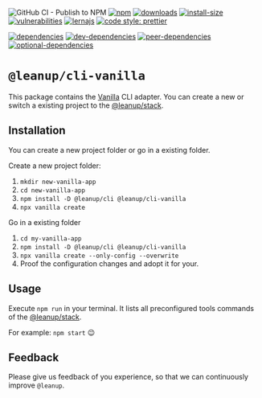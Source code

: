 ![GitHub CI - Publish to NPM](https://github.com/leanupjs/leanup/workflows/GitHub%20CI%20-%20Publish%20to%20NPM/badge.svg)
[![npm][npm]][npm-url]
[![downloads][downloads]][downloads-url]
[![install-size][install-size]][install-size-url]
[![vulnerabilities][vulnerabilities]][vulnerabilities-url]
[![lernajs][lernajs]][lernajs-url]
[![code style: prettier](https://img.shields.io/badge/code_style-prettier-ff69b4.svg)](https://github.com/prettier/prettier)

[![dependencies][dependencies]][dependencies-url]
[![dev-dependencies][dev-dependencies]][dev-dependencies-url]
[![peer-dependencies][peer-dependencies]][peer-dependencies-url]
[![optional-dependencies][optional-dependencies]][optional-dependencies-url]

[npm]: https://img.shields.io/npm/v/@leanup/cli-vanilla
[npm-url]: https://www.npmjs.com/package/@leanup/cli-vanilla
[dependencies]: https://status.david-dm.org/gh/leanupjs/leanup.svg?path=packages/cli/frameworks/vanilla&ref=release/1.2
[dependencies-url]: https://david-dm.org/leanupjs/leanup?path=packages/cli/frameworks/vanilla&ref=release/1.2
[dev-dependencies]: https://status.david-dm.org/gh/leanupjs/leanup.svg?path=packages/cli/frameworks/vanilla&ref=release/1.2&type=dev
[dev-dependencies-url]: https://david-dm.org/leanupjs/leanup?path=packages/cli/frameworks/vanilla&ref=release/1.2&type=dev
[peer-dependencies]: https://status.david-dm.org/gh/leanupjs/leanup.svg?path=packages/cli/frameworks/vanilla&ref=release/1.2&type=peer
[peer-dependencies-url]: https://david-dm.org/leanupjs/leanup?path=packages/cli/frameworks/vanilla&ref=release/1.2&type=peer
[optional-dependencies]: https://status.david-dm.org/gh/leanupjs/leanup.svg?path=packages/cli/frameworks/vanilla&ref=release/1.2&type=optional
[optional-dependencies-url]: https://david-dm.org/leanupjs/leanup?path=packages/cli/frameworks/vanilla&ref=release/1.2&type=optional
[vulnerabilities]: https://img.shields.io/snyk/vulnerabilities/npm/@leanup/cli-vanilla
[vulnerabilities-url]: https://snyk.io/test/npm/@leanup/cli-vanilla
[downloads]: https://img.shields.io/npm/dt/@leanup/cli-vanilla
[downloads-url]: https://npmcharts.com/compare/@leanup/cli-vanilla?minimal=true
[install-size]: https://packagephobia.now.sh/badge?p=@leanup/cli-vanilla@next
[install-size-url]: https://packagephobia.now.sh/result?p=@leanup/cli-vanilla@next
[lernajs]: https://img.shields.io/badge/managed%20with-lerna-blueviolet
[lernajs-url]: https://lerna.js.org
[@leanup/cli]: https://www.npmjs.com/package/@leanup/cli

# `@leanup/cli-vanilla`

This package contains the [Vanilla](http://vanilla-js.com/) CLI adapter. You can create a new or switch a existing project to the [@leanup/stack](https://www.npmjs.com/package/@leanup/stack).

## Installation

You can create a new project folder or go in a existing folder.

Create a new project folder:

1. `mkdir new-vanilla-app`
2. `cd new-vanilla-app`
3. `npm install -D @leanup/cli @leanup/cli-vanilla`
4. `npx vanilla create`

Go in a existing folder

1. `cd my-vanilla-app`
2. `npm install -D @leanup/cli @leanup/cli-vanilla`
3. `npx vanilla create --only-config --overwrite`
4. Proof the configuration changes and adopt it for your.

## Usage

Execute `npm run` in your terminal. It lists all preconfigured tools commands of the [@leanup/stack](https://www.npmjs.com/package/@leanup/stack).

For example: `npm start` 😉

## Feedback

Please give us feedback of you experience, so that we can continuously improve `@leanup`.
